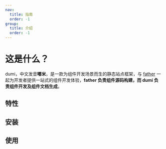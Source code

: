 ```yaml
---
nav:
  title: 指南
  order: -1
group:
  title: 介绍
  order: -1
---
```


# 这是什么？

dumi，中文发音**嘟米**，是一款为组件开发场景而生的静态站点框架，与 [father](https://github.com/umijs/father) 一起为开发者提供一站式的组件开发体验，**father 负责组件源码构建，而 dumi 负责组件开发及组件文档生成**。

## 特性

## 安装

## 使用
